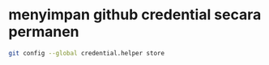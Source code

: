 # menyimpan github credential secara permanen

```bash
git config --global credential.helper store
```
